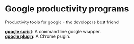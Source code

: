 # Google productivity programs  

Productivity tools for google - the developers best friend.  

[**google script**](https://github.com/p-mcgowan/google-productivity-tools/googler-script): A command line google wrapper.  
[**google plugin**](https://github.com/p-mcgowan/google-productivity-tools/googler-plugin): A Chrome plugin.  
